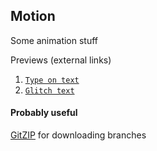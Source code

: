 ## Motion
Some animation stuff

Previews (external links)
1. [`Type on text`](https://www.instagram.com/p/BkZ_RcCDPrQ/)
2. [`Glitch text`](https://www.instagram.com/p/Bl8WLM8DNMG/)

#### Probably useful
[GitZIP](https://kinolien.github.io/gitzip/) for downloading branches
